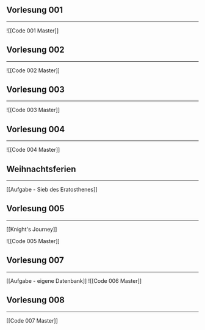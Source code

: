 ## Vorlesung 001
---
![[Code 001 Master]]

## Vorlesung 002
---
![[Code 002 Master]]

## Vorlesung 003
---
![[Code 003 Master]]

## Vorlesung 004
---
![[Code 004 Master]]

## Weihnachtsferien
---
[[Aufgabe - Sieb des Eratosthenes]]

## Vorlesung 005
---
[[Knight's Journey]]

![[Code 005 Master]]

## Vorlesung 007
---
[[Aufgabe - eigene Datenbank]]
![[Code 006 Master]]

## Vorlesung 008
---
[[Code 007 Master]]

